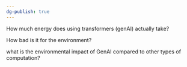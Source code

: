 ```yaml
---
dg-publish: true
---
```


How much energy does using transformers (genAI) actually take? 

How bad is it for the environment?

what is the environmental impact of GenAI compared to other types of computation?

